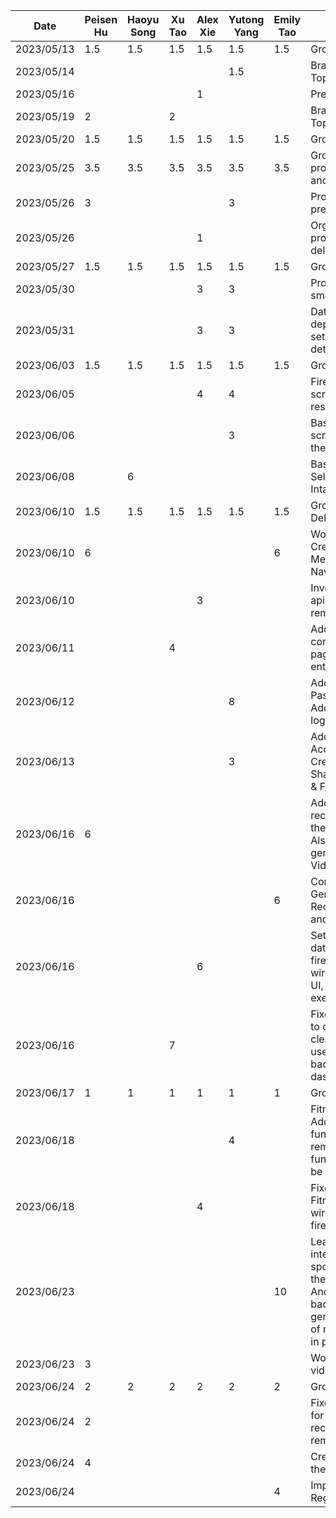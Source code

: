 | Date       | Peisen Hu | Haoyu Song | Xu Tao | Alex Xie | Yutong Yang | Emily Tao | Task                                                                                                                                                                          |
|------------|-----------|------------|--------|----------|-------------|-----------|-------------------------------------------------------------------------------------------------------------------------------------------------------------------------------|
| 2023/05/13 | 1.5       | 1.5        | 1.5    | 1.5      | 1.5         | 1.5       | Group Meeting                                                                                                                                                                 |
| 2023/05/14 |           |            |        |          | 1.5         |           | Brainstorm Project Topics                                                                                                                                                     |
| 2023/05/16 |           |            |        | 1        |             |           | Prepared project ideas                                                                                                                                                        |
| 2023/05/19 | 2         |            | 2      |          |             |           | Brainstorming Project Topic                                                                                                                                                   |
| 2023/05/20 | 1.5       | 1.5        | 1.5    | 1.5      | 1.5         | 1.5       | Group Meeting                                                                                                                                                                 |
| 2023/05/25 | 3.5       | 3.5        | 3.5    | 3.5      | 3.5         | 3.5       | Group Meeting for proposal presentation and mockups                                                                                                                           |
| 2023/05/26 | 3         |            |        |          | 3           |           | Proposal presentation preparation & script                                                                                                                                    |
| 2023/05/26 |           |            |        | 1        |             |           | Organized functional properties in deliverable                                                                                                                                |
| 2023/05/27 | 1.5       | 1.5        | 1.5    | 1.5      | 1.5         | 1.5       | Group Meeting                                                                                                                                                                 |
| 2023/05/30 |           |            |        | 3        | 3           |           | Project starter code & small UI updates                                                                                                                                       |
| 2023/05/31 |           |            |        | 3        | 3           |           | Data layer setup, dependency injection setup, and determine detailed app design                                                                                               |
| 2023/06/03 | 1.5       | 1.5        | 1.5    | 1.5      | 1.5         | 1.5       | Group Meeting                                                                                                                                                                 |
| 2023/06/05 |           |            |        | 4        | 4           |           | Firebase setup, login screen & fitness API research                                                                                                                           |
| 2023/06/06 |           |            |        |          | 3           |           | Basic Body Diameter screen, Update app theme                                                                                                                                  |
| 2023/06/08 |           | 6          |        |          |             |           | Basic Daily Journal Selection and Calorie Intake screen                                                                                                                       |
| 2023/06/10 | 1.5       | 1.5        | 1.5    | 1.5      | 1.5         | 1.5       | Group Meeting & Deliverable 2                                                                                                                                                 |
| 2023/06/10 | 6         |            |        |          |             | 6         | Working on the Creation of the 2nd Menu (Homepage Navbar)                                                                                                                     |
| 2023/06/10 |           |            |        | 3        |             |           | Investigated into food apis, setup retrofit as remote data source                                                                                                             |
| 2023/06/11 |           |            | 4      |          |             |           | Add back button to come back to previous page, fixed bugs for re entering.                                                                                                    |
| 2023/06/12 |           |            |        |          | 8           |           | Add AccountAcitivity & PasswordResetActivity. Add back buttons and logout button to header                                                                                    |
| 2023/06/13 |           |            |        |          | 3           |           | Add content to AccountAcitivity. Create SharedWithMeActivity & FitnessGoalActivity                                                                                            |
| 2023/06/16 | 6         |            |        |          |             |           | Add the video recommendation list in the home fragment. Also wrote part of the generating code for VideoView                                                                  |
| 2023/06/16 |           |            |        |          |             | 6         | Completed the Generation of the UI for Recipe Generator page and its navigation                                                                                               |
| 2023/06/16 |           |            |        | 6        |             |           | Setup user profile database using firebase firestore, wired in user profile to UI, added Ninja api for exercise data                                                          |
| 2023/06/16 |           |            | 7      |          |             |           | Fixed the bug that nav to other page didn't clean the origin page, use arrow instead of back button, add ui to dashborad.                                                     |
| 2023/06/17 | 1         | 1          | 1      | 1        | 1           | 1         | Group Meeting                                                                                                                                                                 |
| 2023/06/18 |           |            |        |          | 4           |           | FitnessGaolActivity UI Add cards functionality. The remove card functionality has bug to be fixed                                                                             |
| 2023/06/18 |           |            |        | 4        |             |           | Fixed FitnessGoalActivity, wired in data with firestore                                                                                                                       |
| 2023/06/23 |           |            |        |          |             | 10        | Learn to use and integrate the spoonacular API; learn the networking in Android; implement the backend of recipe generator; the rest of ui of recipe generator is in progress |
| 2023/06/23 | 3         |            |        |          |             |           | Working on fixing the videoviews in rec. list                                                                                                                                 |
| 2023/06/24 | 2         | 2          | 2      | 2        | 2           | 2         | Group Meeting                                                                                                                                                                 |
| 2023/06/24 | 2         |            |        |          |             |           | Fixed the functionality for videoviews in the rec list, adding the remaining videoviews                                                                                       |
| 2023/06/24 | 4         |            |        |          |             |           | Creating ImageView for the rec list                                                                                                                                           |
| 2023/06/24 |           |            |        |          |             | 4         | Implemented Regeneration Button                                                                                                                                               |
